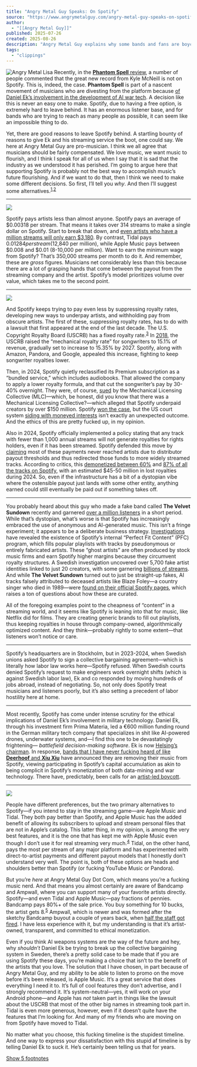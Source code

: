 ```yaml
---
title: "Angry Metal Guy Speaks: On Spotify"
source: "https://www.angrymetalguy.com/angry-metal-guy-speaks-on-spotify/"
author:
  - "[[Angry Metal Guy]]"
published: 2025-07-26
created: 2025-08-26
description: "Angry Metal Guy explains why some bands and fans are boycotting Spotify and gives suggestions of where one might turn."
tags:
  - "clippings"
---
```

![Angry Metal Lisa](https://www.angrymetalguy.com/wp-content/uploads/2012/05/angrymetallisa-322x500-e1359641599167.jpg) Recently, in the [**Phantom Spell** review](https://www.angrymetalguy.com/phantom-spell-heather-hearth-review/), a number of people commented that the great new record from Kyle McNeill is not on Spotify. This is, indeed, the case. **Phantom Spell** is part of a nascent movement of musicians who are divesting from the platform because [of Daniel Ek’s involvement in the development of AI war tech](https://www.instagram.com/reel/DLX02_RNIZZ/). A decision like this is never an easy one to make. Spotify, due to having a free option, is extremely hard to leave behind. It has an enormous listener base, and for bands who are trying to reach as many people as possible, it can seem like an impossible thing to do.

Yet, there are good reasons to leave Spotify behind. A startling bounty of reasons to give Ek and his streaming service the boot, one could say. We here at Angry Metal Guy are pro-musician. I think we all agree that musicians should be fairly compensated. We love music, we want music to flourish, and I think I speak for all of us when I say that it is sad that the industry as we understood it has perished. I’m going to argue here that supporting Spotify is probably not the best way to accomplish music’s future flourishing. And if we want to do that, then I think we need to make some different decisions. So first, I’ll tell you *why*. And then I’ll suggest some alternatives.<sup><a href="https://www.angrymetalguy.com/angry-metal-guy-speaks-on-spotify/#fn-219862-1">1</a></sup><sup>,</sup><sup><a href="https://www.angrymetalguy.com/angry-metal-guy-speaks-on-spotify/#fn-219862-2">2</a></sup>

---

![](https://www.angrymetalguy.com/wp-content/uploads/2025/07/01-spotifypiece-500x300.jpg.webp)

Spotify pays artists less than almost anyone. Spotify pays an average of $0.00318 per stream. That means it takes over 314 streams to make a single dollar on Spotify. Start to break that down, and [even artists who have a million streams will only earn $3,180](https://virpp.com/hello/music-streaming-payouts-comparison-a-guide-for-musicians/). By contrast, Tidal pays $0.01284 per stream ($12,840 per million), while Apple Music pays between $0.008 and $0.01 (8-10,000 per million). Want to earn the minimum wage from Spotify? That’s 350,000 streams per month to do it. And remember, these are *gross* figures. Musicians net considerably less than this because there are a lot of grasping hands that come between the payout from the streaming company and the artist. Spotify’s model prioritizes volume over value, which takes me to the second point.

---

![](https://www.angrymetalguy.com/wp-content/uploads/2025/07/02-spotifypiece-500x300.jpg.webp)

And Spotify keeps trying to pay even less by suppressing royalty rates, developing new ways to underpay artists, and withholding pay from obscure artists. The first of these, suppressing royalty rates, has to do with a lawsuit that first appeared at the end of the last decade. The U.S. Copyright Royalty Board (USCRB) has a fixed royalty rate.<sup><a href="https://www.angrymetalguy.com/angry-metal-guy-speaks-on-spotify/#fn-219862-3">3</a></sup> In [2018](https://pitchfork.com/thepitch/a-guide-to-the-royalties-battle-between-streaming-services-and-songwriters/), the USCRB raised the “mechanical royalty rate” for songwriters to 15.1% of revenue, gradually set to increase to 15.35% by 2027. Spotify, along with Amazon, Pandora, and Google, appealed this increase, fighting to keep songwriter royalties lower.

Then, in 2024, Spotify quietly reclassified its Premium subscription as a “bundled service,” which includes audiobooks. That allowed the company to apply a lower royalty formula, and that cut the songwriter’s pay by 30-40% overnight. They were, of course, [sued](https://www.reuters.com/legal/litigation/spotify-sued-over-millions-allegedly-unpaid-music-royalties-2024-05-17/) by the Mechanical Licensing Collective (MLC)—which, be honest, did you know that there was a Mechanical Licensing Collective?—which alleged that Spotify underpaid creators by over $150 million. Spotify [won the case](https://www.reuters.com/legal/litigation/spotify-defeats-us-licensing-groups-lawsuit-over-royalties-2025-01-29/), but the US court system [siding with moneyed interests](https://www.theusconstitution.org/think_tank/moneyed-interests-still-prevail-at-the-supreme-court-2024-2025-term/) isn’t exactly an unexpected outcome. And the ethics of this are pretty fucked up, in my opinion.

Also in 2024, Spotify officially implemented a policy stating that any track with fewer than 1,000 annual streams will not generate royalties for rights holders, even if it has been streamed. Spotify defended this move by [claiming](https://artists.spotify.com/en/blog/modernizing-our-royalty-system) most of these payments never reached artists due to distributor payout thresholds and thus redirected those funds to more widely streamed tracks. According to critics, this [demonetized between 60%](https://www.euronews.com/culture/2024/04/08/spotify-has-officially-demonetised-all-songs-with-less-than-1000-streams) and [87% of all the tracks on Spotify](https://www.hypebot.com/hypebot/2025/04/did-the-spotify-1000-stream-rule-cost-indie-artists-47-million-spotify-responds.html), with an estimated $45-50 million in lost royalties during 2024. So, even if the infrastructure has a bit of a dystopian vibe where the ostensible payout just lands with some other entity, anything earned could still eventually be paid out if something takes off.

---

You probably heard about this guy who made a fake band called **The Velvet Sundown** recently and garnered [over a million listeners](https://www.theguardian.com/technology/2025/jul/14/an-ai-generated-band-got-1m-plays-on-spotify-now-music-insiders-say-listeners-should-be-warned) in a short period. While that’s dystopian, what’s worse is that Spotify has increasingly embraced the use of anonymous and AI-generated music. This isn’t a fringe experiment; it appears to be a deliberate business strategy. [Investigations](https://harpers.org/archive/2025/01/the-ghosts-in-the-machine-liz-pelly-spotify-musicians/) have revealed the existence of Spotify’s internal “Perfect Fit Content” (PFC) program, which fills popular playlists with tracks by pseudonymous or entirely fabricated artists. These “ghost artists” are often produced by stock music firms and earn Spotify higher margins because they circumvent royalty structures. A Swedish investigation uncovered over 5,700 fake artist identities linked to just 20 creators, with some garnering [billions of streams](https://www.lemonde.fr/en/economy/article/2024/03/22/never-heard-of-johan-rohr-yet-his-music-has-been-streamed-15-billion-times-on-spotify_6646606_19.html). And while **The Velvet Sundown** turned out to just be straight-up fakes, AI tracks falsely attributed to deceased artists like Blaze Foley—a country singer who died in 1989—were [found on their official Spotify pages](https://www.musicradar.com/music-tech/i-can-clearly-tell-you-that-this-song-is-not-blaze-its-kind-of-an-ai-schlock-bot-ai-generated-songs-have-been-appearing-on-dead-artists-spotify-pages), which raises a ton of questions about how these are curated.

All of the foregoing examples point to the cheapness of “content” in a streaming world, and it seems like Spotify is leaning into that for music, like Netflix did for films. They are creating generic brands to fill out playlists, thus keeping royalties in house through company-owned, algorithmically optimized content. And they think—probably rightly to some extent—that listeners won’t notice or care.

---

Spotify’s headquarters are in Stockholm, but in 2023-2024, when Swedish unions asked Spotify to sign a collective bargaining agreement—which is literally how labor law works here—Spotify refused. When Swedish courts denied Spotify’s request to make engineers work overnight shifts (which is against Swedish labor law), Ek and co responded by moving hundreds of jobs abroad, instead of negotiating. So, not only does Spotify treat musicians and listeners poorly, but it’s also setting a precedent of labor hostility here at home.

---

Most recently, Spotify has come under intense scrutiny for the ethical implications of Daniel Ek’s involvement in military technology. Daniel Ek, through his investment firm Prima Materia, led a €600 million funding round in the German military tech company that specializes in shit like AI-powered drones, underwater systems, and—I find this one to be devastatingly frightening— *battlefield decision-making* *software*. Ek is now [Helsing’s chairman](https://en.wikipedia.org/wiki/Helsing_%28company%29). In response, [bands that I have never fucking heard of like **Deerhoof** and **Xiu Xiu**](https://www.sfchronicle.com/entertainment/article/san-francisco-band-deerhoof-leaves-spotify-over-ai-20401078.php) have announced they are removing their music from Spotify, viewing participating in Spotify’s capital accumulation as akin to being complicit in Spotify’s monetization of both data-mining and war technology. There have, predictably, been calls for an [artist-led boycott](https://www.crikey.com.au/2025/07/15/spotify-military-industrial-complex-daniel-ek-helsing-streaming/).

---

![](https://www.angrymetalguy.com/wp-content/uploads/2025/07/06-spotifypiece-500x300.jpg.webp)

People have different preferences, but the two primary alternatives to Spotify—if you intend to stay in the streaming game—are Apple Music and Tidal. They both pay better than Spotify, and Apple Music has the added benefit of allowing its subscribers to upload and stream personal files that are not in Apple’s catalog. This latter thing, in my opinion, is among the very best features, and it is the one that has kept me with Apple Music even though I don’t use it for real streaming very much.<sup><a href="https://www.angrymetalguy.com/angry-metal-guy-speaks-on-spotify/#fn-219862-4">4</a></sup> Tidal, on the other hand, pays the most per stream of any major platform and has experimented with direct-to-artist payments and different payout models that I honestly don’t understand very well. The point is, both of these options are heads and shoulders better than Spotify (or fucking YouTube Music or Pandora).

But you’re *here* at Angry Metal Guy Dot Com, which means you’re a fucking music nerd. And that means you almost certainly are aware of Bandcamp and Ampwall, where you can support many of your favorite artists directly. Spotify—and even Tidal and Apple Music—pay fractions of pennies. Bandcamp pays 80%+ of the sale price. You buy something for 10 bucks, the artist gets 8.<sup><a href="https://www.angrymetalguy.com/angry-metal-guy-speaks-on-spotify/#fn-219862-5">5</a></sup> Ampwall, which is newer and was formed after the sketchy Bandcamp buyout a couple of years back, when [half the staff got fired](https://www.theguardian.com/music/2023/oct/17/bandcamp-lays-off-half-its-staff-after-buyout-by-songtradr). I have less experience with it, but my understanding is that it’s artist-owned, transparent, and committed to ethical monetization.

Even if you think AI weapons systems are the way of the future and hey, why *shouldn’t* Daniel Ek be trying to break up the collective bargaining system in Sweden, there’s a pretty solid case to be made that if you are using Spotify these days, you’re making a choice that isn’t to the benefit of the artists that you love. The solution that I have chosen, in part because of Angry Metal Guy, and my ability to be able to listen to promo on the move before it’s been released, is Apple Music. It’s a great service that does everything I need it to. It’s full of cool features they don’t advertise, and I strongly recommend it. It’s system-neutral—yes, it will work on your Android phone—and Apple has *not* taken part in things like the lawsuit about the USCRB that most of the other big names in streaming took part in. Tidal is even more generous, however, even if it doesn’t quite have the features that I’m looking for. And many of my friends who are moving on from Spotify have moved to Tidal.

No matter what you choose, this fucking timeline is the stupidest timeline. And one way to express your dissatisfaction with this stupid af timeline is by telling Daniel Ek to suck it. He’s certainly been telling us that for years.

[Show 5 footnotes](https://www.angrymetalguy.com/angry-metal-guy-speaks-on-spotify/#)